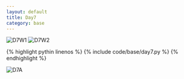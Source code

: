 ```yaml
---
layout: default
title: Day7
category: base
---
```


![D7W1](https://cdn.jsdelivr.net/gh/102300671/image@main/pydevbase/D7W1.png)
![D7W2](https://cdn.jsdelivr.net/gh/102300671/image@main/pydevbase/D7W2.png)

{% highlight pythin linenos %}
{% include code/base/day7.py %}
{% endhighlight %}

![D7A](https://cdn.jsdelivr.net/gh/102300671/image@main/pydevbase/D7A.png)
